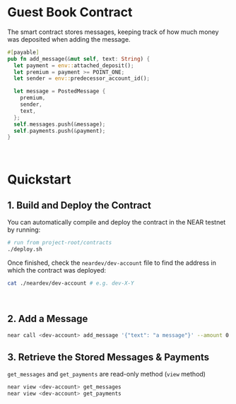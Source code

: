 # Guest Book Contract

The smart contract stores messages, keeping track of how much money was deposited when adding the message.

```rust
#[payable]
pub fn add_message(&mut self, text: String) {
  let payment = env::attached_deposit();
  let premium = payment >= POINT_ONE;
  let sender = env::predecessor_account_id();

  let message = PostedMessage {
    premium,
    sender,
    text,
  };
  self.messages.push(&message);
  self.payments.push(&payment);
}
```

<br />

# Quickstart

## 1. Build and Deploy the Contract
You can automatically compile and deploy the contract in the NEAR testnet by running:

```bash
# run from project-root/contracts
./deploy.sh
```

Once finished, check the `neardev/dev-account` file to find the address in which the contract was deployed:

```bash
cat ./neardev/dev-account # e.g. dev-X-Y
```
<br />

## 2. Add a Message
```bash
near call <dev-account> add_message '{"text": "a message"}' --amount 0.1 --accountId <account>
```

## 3. Retrieve the Stored Messages & Payments
`get_messages` and `get_payments` are read-only method (`view` method)

```bash
near view <dev-account> get_messages
near view <dev-account> get_payments
```


